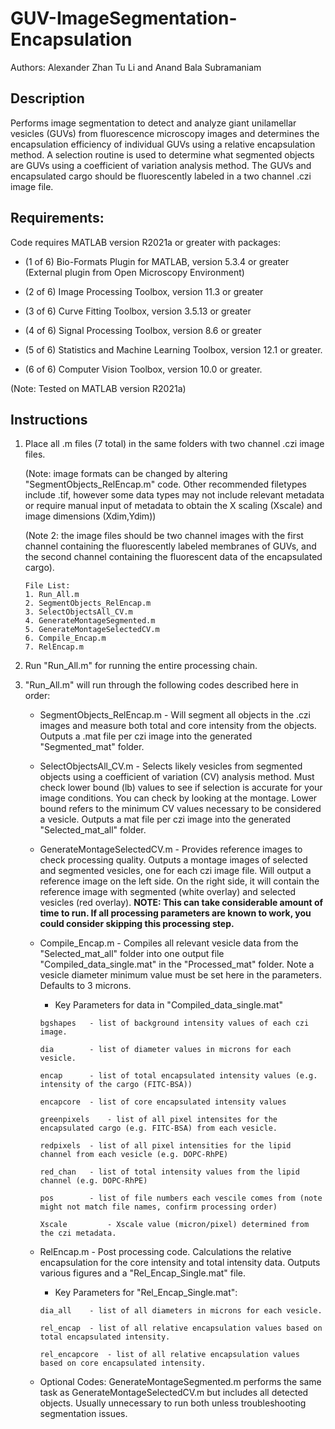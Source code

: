 # GUV-ImageSegmentation-Encapsulation

Authors: Alexander Zhan Tu Li and Anand Bala Subramaniam

## Description
Performs image segmentation to detect and analyze giant unilamellar vesicles (GUVs) from fluorescence microscopy images and determines the encapsulation efficiency of individual GUVs using a relative encapsulation method. A selection routine is used to determine what segmented objects are GUVs using a coefficient of variation analysis method. The GUVs and encapsulated cargo should be fluorescently labeled in a two channel .czi image file.  

## Requirements:
Code requires MATLAB version R2021a or greater with packages:

- (1 of 6) Bio-Formats Plugin for MATLAB, version 5.3.4 or greater (External plugin from Open Microscopy Environment)

- (2 of 6) Image Processing Toolbox, version 11.3 or greater

- (3 of 6) Curve Fitting Toolbox, version 3.5.13 or greater

- (4 of 6) Signal Processing Toolbox, version 8.6 or greater

- (5 of 6) Statistics and Machine Learning Toolbox, version 12.1 or greater.

- (6 of 6) Computer Vision Toolbox, version 10.0 or greater.

(Note: Tested on MATLAB version R2021a)

## Instructions

1. Place all .m files (7 total) in the same folders with two channel .czi image files. 

    (Note: image formats can be changed by altering "SegmentObjects_RelEncap.m" code. Other recommended filetypes include .tif, however some data types may not include relevant metadata or require manual input of metadata to obtain the X scaling (Xscale) and image dimensions (Xdim,Ydim))

    (Note 2: the image files should be two channel images with the first channel containing the fluorescently labeled membranes of GUVs, and the second channel containing the fluorescent data of the encapsulated cargo). 

    ```
    File List:
    1. Run_All.m
    2. SegmentObjects_RelEncap.m
    3. SelectObjectsAll_CV.m
    4. GenerateMontageSegmented.m
    5. GenerateMontageSelectedCV.m
    6. Compile_Encap.m
    7. RelEncap.m
    ```

2. Run "Run_All.m" for running the entire processing chain.

3. "Run_All.m" will run through the following codes described here in order:

    * SegmentObjects_RelEncap.m - Will segment all objects in the .czi images and measure both total and core intensity from the objects. Outputs a .mat file per czi image into the generated "Segmented_mat" folder.

    * SelectObjectsAll_CV.m - Selects likely vesicles from segmented objects using a coefficient of variation (CV) analysis method. Must check lower bound (lb) values to see if selection is accurate for your image conditions. You can check by looking at the montage. Lower bound refers to the minimum CV values necessary to be considered a vesicle. Outputs a mat file per czi image into the generated "Selected_mat_all" folder.

    * GenerateMontageSelectedCV.m - Provides reference images to check processing quality. Outputs a montage images of selected and segmented vesicles, one for each czi image file. Will output a reference image on the left side. On the right side, it will contain the reference image with segmented (white overlay) and selected vesicles (red overlay).
**NOTE: This can take considerable amount of time to run. If all processing parameters are known to work, you could consider skipping this processing step.**

    * Compile_Encap.m - Compiles all relevant vesicle data from the "Selected_mat_all" folder into one output file "Compiled_data_single.mat" in the "Processed_mat" folder. Note a vesicle diameter minimum value must be set here in the parameters. Defaults to 3 microns. 

        * Key Parameters for data in "Compiled_data_single.mat"
         ```
         bgshapes 	- list of background intensity values of each czi image.
         
         dia 	 	- list of diameter values in microns for each vesicle.
         
         encap 	 	- list of total encapsulated intensity values (e.g. intensity of the cargo (FITC-BSA))
         
         encapcore 	- list of core encapsulated intensity values
         
         greenpixels 	- list of all pixel intensites for the encapsulated cargo (e.g. FITC-BSA) from each vesicle.
         
         redpixels	- list of all pixel intensities for the lipid channel from each vesicle (e.g. DOPC-RhPE)
         
         red_chan	- list of total intensity values from the lipid channel (e.g. DOPC-RhPE)
         
         pos 		- list of file numbers each vescile comes from (note might not match file names, confirm processing order)
         
         Xscale 		- Xscale value (micron/pixel) determined from the czi metadata.
         ```

    * RelEncap.m - Post processing code. Calculations the relative encapsulation for the core intensity and total intensity data. Outputs various figures and a "Rel_Encap_Single.mat" file. 

        * Key Parameters for "Rel_Encap_Single.mat":
         ```
         dia_all 	- list of all diameters in microns for each vesicle.
         
         rel_encap 	- list of all relative encapsulation values based on total encapsulated intensity.
         
         rel_encapcore 	- list of all relative encapsulation values based on core encapsulated intensity.
         ```

    * Optional Codes: GenerateMontageSegmented.m performs the same task as GenerateMontageSelectedCV.m but includes all detected objects. Usually unnecessary to run both unless troubleshooting segmentation issues.
